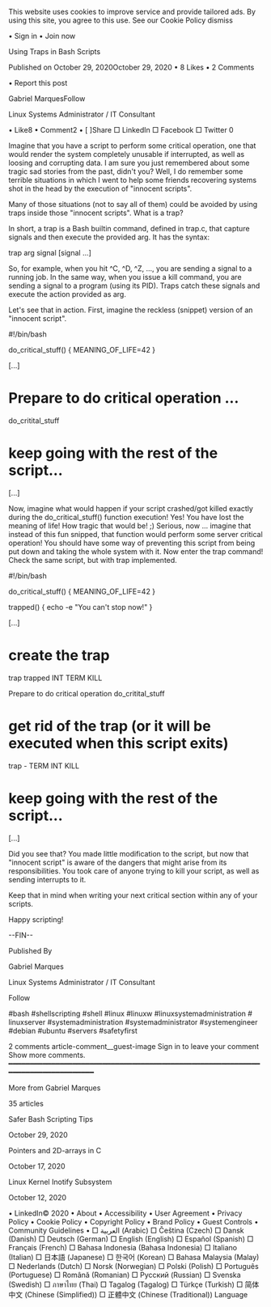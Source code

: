 This website uses cookies to improve service and provide tailored ads. By using
this site, you agree to this use. See our Cookie Policy
dismiss
 

  • Sign in
  • Join now

Using Traps in Bash Scripts

Published on October 29, 2020October 29, 2020 • 8 Likes • 2 Comments

  • Report this post

Gabriel MarquesFollow

Linux Systems Administrator / IT Consultant

  • Like8
  • Comment2
  • [ ]Share
      □ LinkedIn
      □ Facebook
      □ Twitter
    0

Imagine that you have a script to perform some critical operation, one that
would render the system completely unusable if interrupted, as well as loosing
and corrupting data. I am sure you just remembered about some tragic sad
stories from the past, didn't you? Well, I do remember some terrible situations
in which I went to help some friends recovering systems shot in the head by the
execution of "innocent scripts".

Many of those situations (not to say all of them) could be avoided by using
traps inside those "innocent scripts". What is a trap?

In short, a trap is a Bash builtin command, defined in trap.c, that capture
signals and then execute the provided arg. It has the syntax:

trap arg signal [signal ...]

So, for example, when you hit ^C, ^D, ^Z, ..., you are sending a signal to a
running job. In the same way, when you issue a kill command, you are sending a
signal to a program (using its PID). Traps catch these signals and execute the
action provided as arg.

Let's see that in action. First, imagine the reckless (snippet) version of an
"innocent script".

#!/bin/bash

do_critical_stuff() {
   MEANING_OF_LIFE=42
}


[...]

# Prepare to do critical operation ...
do_critital_stuff

# keep going with the rest of the script...
[...]

Now, imagine what would happen if your script crashed/got killed exactly during
the do_critical_stuff() function execution! Yes! You have lost the meaning of
life! How tragic that would be! ;) Serious, now ... imagine that instead of
this fun snipped, that function would perform some server critical operation!
You should have some way of preventing this script from being put down and
taking the whole system with it. Now enter the trap command! Check the same
script, but with trap implemented.

#!/bin/bash

do_critical_stuff() {
   MEANING_OF_LIFE=42
}

trapped() {
   echo -e "You can't stop now!"
}

[...]

# create the trap
trap trapped INT TERM KILL

Prepare to do critical operation
do_critital_stuff

# get rid of the trap (or it will be executed when this script exits)
trap - TERM INT KILL

# keep going with the rest of the script...

[...]

Did you see that? You made little modification to the script, but now that
"innocent script" is aware of the dangers that might arise from its
responsibilities. You took care of anyone trying to kill your script, as well
as sending interrupts to it.

Keep that in mind when writing your next critical section within any of your
scripts.

Happy scripting!

--FIN--




Published By

Gabriel Marques

Linux Systems Administrator / IT Consultant

Follow

#bash #shellscripting #shell #linux #linuxw #linuxsystemadministration #
linuxserver #systemadministration #systemadministrator #systemengineer #debian
#ubuntu #servers #safetyfirst

2 comments
article-comment__guest-image
Sign in to leave your comment
Show more comments.
━━━━━━━━━━━━━━━━━━━━━━━━━━━━━━━━━━━━━━━━━━━━━━━━━━━━━━━━━━━━━━━━━━━━━━━━━━━━━━━

More from Gabriel Marques

35 articles

Safer Bash Scripting Tips

October 29, 2020

Pointers and 2D-arrays in C

October 17, 2020

Linux Kernel Inotify Subsystem

October 12, 2020

  • LinkedIn© 2020
  • About
  • Accessibility
  • User Agreement
  • Privacy Policy
  • Cookie Policy
  • Copyright Policy
  • Brand Policy
  • Guest Controls
  • Community Guidelines
  • 
      □ العربية (Arabic)
      □ Čeština (Czech)
      □ Dansk (Danish)
      □ Deutsch (German)
      □ English (English)
      □ Español (Spanish)
      □ Français (French)
      □ Bahasa Indonesia (Bahasa Indonesia)
      □ Italiano (Italian)
      □ 日本語 (Japanese)
      □ 한국어 (Korean)
      □ Bahasa Malaysia (Malay)
      □ Nederlands (Dutch)
      □ Norsk (Norwegian)
      □ Polski (Polish)
      □ Português (Portuguese)
      □ Română (Romanian)
      □ Русский (Russian)
      □ Svenska (Swedish)
      □ ภาษาไทย (Thai)
      □ Tagalog (Tagalog)
      □ Türkçe (Turkish)
      □ 简体中文 (Chinese (Simplified))
      □ 正體中文 (Chinese (Traditional))
    Language

